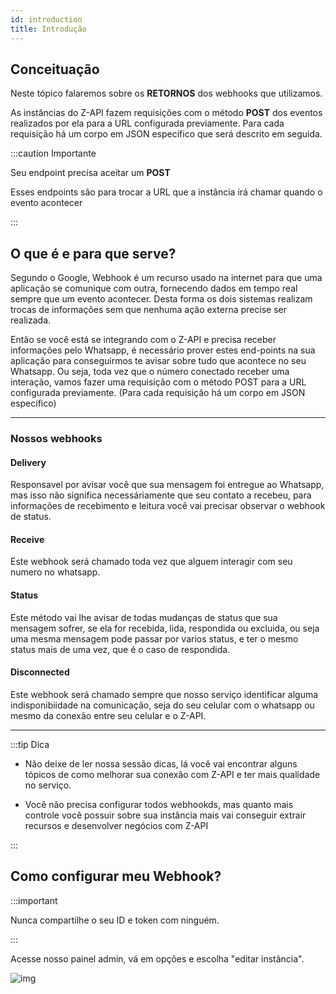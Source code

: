 ```yaml
---
id: introduction
title: Introdução
---
```


## Conceituação

Neste tópico falaremos sobre os **RETORNOS** dos webhooks que utilizamos.

As instâncias do Z-API fazem requisições com o método **POST** dos eventos realizados por ela para a URL configurada previamente. Para cada requisição há um corpo em JSON específico que será descrito em seguida.

:::caution Importante

Seu endpoint precisa aceitar um **POST**

Esses endpoints são para trocar a URL que a instância irá chamar quando o evento acontecer

:::

## O que é e para que serve?

Segundo o Google, Webhook é um recurso usado na internet para que uma aplicação se comunique com outra, fornecendo dados em tempo real sempre que um evento acontecer. Desta forma os dois sistemas realizam trocas de informações sem que nenhuma ação externa precise ser realizada.

Então se você está se integrando com o Z-API e precisa receber informações pelo Whatsapp, é necessário prover estes end-points na sua aplicação para conseguirmos te avisar sobre tudo que acontece no seu Whatsapp. Ou seja, toda vez que o número conectado receber uma interação, vamos fazer uma requisição com o método POST para a URL configurada previamente. (Para cada requisição há um corpo em JSON específico)

---

### Nossos webhooks

#### Delivery

Responsavel por avisar você que sua mensagem foi entregue ao Whatsapp, mas isso não significa necessáriamente que seu contato a recebeu, para informações de recebimento e leitura você vai precisar observar o webhook de status.

#### Receive

Este webhook será chamado toda vez que alguem interagir com seu numero no whatsapp.

#### Status

Este método vai lhe avisar de todas mudanças de status que sua mensagem sofrer, se ela for recebida, lida, respondida ou excluida, ou seja uma mesma mensagem pode passar por varios status, e ter o mesmo status mais de uma vez, que é o caso de respondida.

#### Disconnected

Este webhook será chamado sempre que nosso serviço identificar alguma indisponibiidade na comunicação, seja do seu celular com o whatsapp ou mesmo da conexão entre seu celular e o Z-API.

---

:::tip Dica

- Não deixe de ler nossa sessão dicas, lá você vai encontrar alguns tópicos de como melhorar sua conexão com Z-API e ter mais qualidade no serviço.

- Você não precisa configurar todos webhookds, mas quanto mais controle você possuir sobre sua instância mais vai conseguir extrair recursos e desenvolver negócios com Z-API

:::

## Como configurar meu Webhook?

:::important

Nunca compartilhe o seu ID e token com ninguém.

:::

Acesse nosso painel admin, vá em opções e escolha "editar instância".

![img](../../../../../img/EditInstance.jpg)
